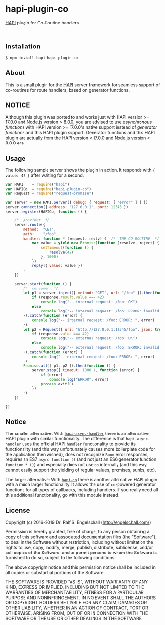 
hapi-plugin-co
=====================

[HAPI](http://hapijs.com/) plugin for Co-Routine handlers

<p/>
<img src="https://nodei.co/npm/hapi-plugin-co.png?downloads=true&stars=true" alt=""/>

<p/>
<img src="https://david-dm.org/rse/hapi-plugin-co.png" alt=""/>

Installation
------------

```shell
$ npm install hapi hapi-plugin-co
```

About
-----

This is a small plugin for the [HAPI](http://hapijs.com/) server
framework for seamless support of co-routines for route handlers,
based on generator functions.

NOTICE
------

Although this plugin was ported to and works just with HAPI version
&gt;= 17.0.0 and Node.js version &gt; 8.0.0, you are advised to use
*asynchronous functions* with HAPI version &gt;= 17.0.0's native support
instead of *generator functions* and this HAPI plugin support. Generator
functions and this HAPI plugin are actually from the HAPI version &lt;
17.0.0 and Node.js version &lt; 8.0.0 era.

Usage
-----

The following sample server shows the plugin in action.
It responds with `{ value: 42 }` after waiting for a second.

```js
var HAPI    = require("hapi")
var HAPICo  = require("hapi-plugin-co")
var Request = require("request-promise")

var server = new HAPI.Server({ debug: { request: [ "error" ] } })
server.connection({ address: "127.0.0.1", port: 12345 })
server.register(HAPICo, function () {

    /*  provider  */
    server.route({
        method:  "GET",
        path:    "/foo",
        handler: function * (request, reply) {  /*  THE CO-ROUTINE  */
            var value = yield new Promise(function (resolve, reject) {
                setTimeout(function () {
                    resolve(42)
                }, 1000)
            })
            reply({ value: value })
        }
    })

    server.start(function () {
        /*  consumer  */
        let p1 = server.inject({ method: "GET", url: "/foo" }).then(function (response) {
            if (response.result.value === 42)
                console.log("-- internal request: /foo: OK")
            else
                console.log("-- internal request: /foo: ERROR: invalid response: ", response.result.value)
        }).catch(function (error) {
            console.log("-- internal request: /foo: ERROR: ", error)
        })
        let p2 = Request({ uri: "http://127.0.0.1:12345/foo", json: true }).then(function (response) {
            if (response.value === 42)
                console.log("-- external request: /foo: OK")
            else
                console.log("-- external request: /foo: ERROR: invalid response: ", response.value)
        }).catch(function (error) {
            console.log("-- external request: /foo: ERROR: ", error)
        })
        Promise.all([ p1, p2 ]).then(function () {
            server.stop({ timeout: 1000 }, function (error) {
                if (error)
                    console.log("ERROR", error)
                process.exit(0)
            })
        })
    })

})
```

Notice
------

The smaller alternative: With
[`hapi-async-handler`](https://github.com/ide/hapi-async-handler)
there is an alternative HAPI plugin with similar functionality. The
difference is that `hapi-async-handler` uses the official HAPI `handler`
functionality to provide its functionality (and this way unfortunately
causes more boilerplate code for the application then wished), does not
recognize `Boom` error responses, requires an ES7 `async function ()`
(and not just an ES6 generator function `function * ()`) and especially
does not use `co` internally (and this way cannot easily support the
yielding of regular values, promises, sunks, etc).

The larger alternative: With
[`hapi-co`](https://github.com/bandwidthcom/co-hapi) there is
another alternative HAPI plugin with a much larger functionality. It
allows the use of `co`-powered generator functions for all types of
callbacks, including handlers. If you really need all this additional
functionality, go with this module instead.

License
-------

Copyright (c) 2016-2019 Dr. Ralf S. Engelschall (http://engelschall.com/)

Permission is hereby granted, free of charge, to any person obtaining
a copy of this software and associated documentation files (the
"Software"), to deal in the Software without restriction, including
without limitation the rights to use, copy, modify, merge, publish,
distribute, sublicense, and/or sell copies of the Software, and to
permit persons to whom the Software is furnished to do so, subject to
the following conditions:

The above copyright notice and this permission notice shall be included
in all copies or substantial portions of the Software.

THE SOFTWARE IS PROVIDED "AS IS", WITHOUT WARRANTY OF ANY KIND,
EXPRESS OR IMPLIED, INCLUDING BUT NOT LIMITED TO THE WARRANTIES OF
MERCHANTABILITY, FITNESS FOR A PARTICULAR PURPOSE AND NONINFRINGEMENT.
IN NO EVENT SHALL THE AUTHORS OR COPYRIGHT HOLDERS BE LIABLE FOR ANY
CLAIM, DAMAGES OR OTHER LIABILITY, WHETHER IN AN ACTION OF CONTRACT,
TORT OR OTHERWISE, ARISING FROM, OUT OF OR IN CONNECTION WITH THE
SOFTWARE OR THE USE OR OTHER DEALINGS IN THE SOFTWARE.


